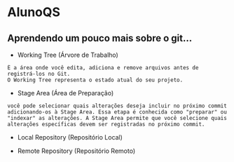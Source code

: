 # AlunoQS
 
## Aprendendo um pouco mais sobre o git...

- Working Tree (Árvore de Trabalho)

```É diretório em seu sistema de arquivos local onde você está realizando as alterações em seus arquivos. 
É a área onde você edita, adiciona e remove arquivos antes de registrá-los no Git. 
O Working Tree representa o estado atual do seu projeto.
```

- Stage Area (Área de Preparação)

```É uma área intermediária entre o Working Tree e o Commit. Após realizar alterações nos arquivos do Working Tree,
você pode selecionar quais alterações deseja incluir no próximo commit adicionando-os à Stage Area. Essa etapa é conhecida como "preparar" ou 
"indexar" as alterações. A Stage Area permite que você selecione quais alterações específicas devem ser registradas no próximo commit.
```

- Local Repository (Repositório Local)


- Remote Repository (Repositório Remoto)




